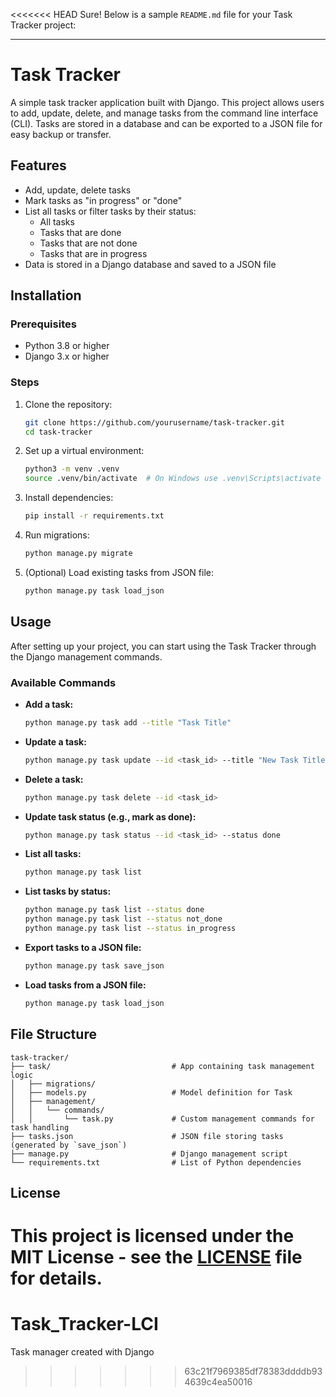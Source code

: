 <<<<<<< HEAD
Sure! Below is a sample `README.md` file for your Task Tracker project:

---

# Task Tracker

A simple task tracker application built with Django. This project allows users to add, update, delete, and manage tasks from the command line interface (CLI). Tasks are stored in a database and can be exported to a JSON file for easy backup or transfer.

## Features

- Add, update, delete tasks
- Mark tasks as "in progress" or "done"
- List all tasks or filter tasks by their status:
  - All tasks
  - Tasks that are done
  - Tasks that are not done
  - Tasks that are in progress
- Data is stored in a Django database and saved to a JSON file

## Installation

### Prerequisites

- Python 3.8 or higher
- Django 3.x or higher

### Steps

1. Clone the repository:

   ```bash
   git clone https://github.com/yourusername/task-tracker.git
   cd task-tracker
   ```

2. Set up a virtual environment:

   ```bash
   python3 -m venv .venv
   source .venv/bin/activate  # On Windows use .venv\Scripts\activate
   ```

3. Install dependencies:

   ```bash
   pip install -r requirements.txt
   ```

4. Run migrations:

   ```bash
   python manage.py migrate
   ```

5. (Optional) Load existing tasks from JSON file:
   ```bash
   python manage.py task load_json
   ```

## Usage

After setting up your project, you can start using the Task Tracker through the Django management commands.

### Available Commands

- **Add a task:**

  ```bash
  python manage.py task add --title "Task Title"
  ```

- **Update a task:**

  ```bash
  python manage.py task update --id <task_id> --title "New Task Title"
  ```

- **Delete a task:**

  ```bash
  python manage.py task delete --id <task_id>
  ```

- **Update task status (e.g., mark as done):**

  ```bash
  python manage.py task status --id <task_id> --status done
  ```

- **List all tasks:**

  ```bash
  python manage.py task list
  ```

- **List tasks by status:**

  ```bash
  python manage.py task list --status done
  python manage.py task list --status not_done
  python manage.py task list --status in_progress
  ```

- **Export tasks to a JSON file:**

  ```bash
  python manage.py task save_json
  ```

- **Load tasks from a JSON file:**
  ```bash
  python manage.py task load_json
  ```

## File Structure

```
task-tracker/
├── task/                           # App containing task management logic
│   ├── migrations/
│   ├── models.py                   # Model definition for Task
│   ├── management/
│   │   └── commands/
│   │       └── task.py             # Custom management commands for task handling
├── tasks.json                      # JSON file storing tasks (generated by `save_json`)
├── manage.py                       # Django management script
└── requirements.txt                # List of Python dependencies
```

## License

This project is licensed under the MIT License - see the [LICENSE](LICENSE) file for details.
=======
# Task_Tracker-LCI
Task manager created with Django
>>>>>>> 63c21f7969385df78383ddddb934639c4ea50016
